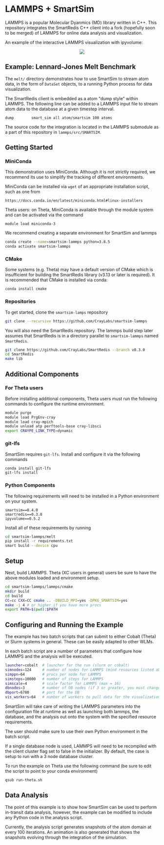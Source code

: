 
# LAMMPS + SmartSim

LAMMPS is a popular Molecular Dyanmics (MD) library written in C++. This
repository integrates the SmartRedis C++ client into a fork (hopefully soon
to be merged) of LAMMPS for online data analysis and visualization.

An example of the interactive LAMMPS visualization with ipyvolume:

<p align="center">
  <img src="https://user-images.githubusercontent.com/13009163/135548047-a9859fa3-fec6-4ead-97ff-eaf031baac3f.png"/>
</p>

## Example: Lennard-Jones Melt Benchmark

The ``melt/`` directory demonstrates how to use SmartSim to stream
atom data, in the form of ``DataSet`` objects, to a running Python process
for data visualization.

The SmartRedis client is embedded as a atom "dump style" within LAMMPS. The
following line can be added to a LAMMPS input file to stream atom data to the
database at a given timestep interval.

```text
dump		smart_sim all atom/smartsim 100 atoms
```

The source code for the integration is located in the LAMMPS submodule as a
part of this repository in ``lammps/src/SMARTSIM``.

## Getting Started

### MiniConda

This demonstration uses MiniConda. Although it is not strictly required, we recommend its use to simplify the tracking of different environments.

MiniConda can be installed via `wget` of an appropriate installation script, such as one from

 ```https://docs.conda.io/en/latest/miniconda.html#linux-installers```

Theta users: on Theta, MiniConda is available through the module system and can be activated via the command

```module load miniconda-3```

We recommend creating a separate environment for SmartSim and lammps

```bash
conda create --name=smartsim-lammps python=3.8.5
conda activate smartsim-lammps
```

### CMake

Some systems (e.g. Theta) may have a default version of CMake which is insufficient for building the SmartRedis library
(v3.13 or later is required).  It is recommended that CMake is installed via conda:

```bash
conda install cmake
```

### Repositories

To get started, clone the `smartsim-lamps` repository

```bash
git clone --recursive https://github.com/CrayLabs/smartsim-lammps
```

You will also need the SmartRedis repository. The lammps build step later assumes that SmartRedis is in a directory parallel to ``smartsim-lammps`` named ``SmartRedis``.

```bash
git clone https://github.com/CrayLabs/SmartRedis --branch v0.3.0
cd SmartRedis
make lib
```

## Additional Components

### For Theta users

Before installing additional components, Theta users must run the following commands to configure the runtime environment.

```bash
module purge
module load PrgEnv-cray
module load cray-mpich
module unload atp perftools-base cray-libsci
export CRAYPE_LINK_TYPE=dynamic
```

### git-lfs

SmartSim requires `git-lfs`. Install and configure it via the following commands

```bash
conda install git-lfs
git-lfs install
```

### Python Components

The following requirements will need to be installed in a Python environment on your system.

```text
smartsim==0.4.0
smartredis==0.3.0
ipyvolume==0.5.2
```

Install all of these requirements by running

```bash
cd smartsim-lammps/melt
pip install -r requirements.txt
smart build --device cpu
```

## Setup


Next, build LAMMPS. Theta (XC users in general) users be sure to have the above
modules loaded and environment setup.

```bash
cd smartsim-lammps/lammps/cmake
mkdir build
cd build
CC=cc CXX=CC cmake .. -DBUILD_MPI=yes -DPKG_SMARTSIM=yes
make -j 4 # or higher if you have more procs
export PATH=$(pwd):$PATH
```

## Configuring and Running the Example

The example has two batch scripts that can submit to either Cobalt (Theta)
or Slurm systems in general. These can be easily adapted to other WLMs.

In each batch script are a number of parameters that configure how LAMMPS
and the analysis will be executed.

```bash
launcher=cobalt  # launcher for the run (slurm or cobalt)
simnodes=124     # number of nodes for LAMMPS (mind resources listed above)
simppn=64        # procs per node for LAMMPS
simsteps=10000   # number of steps for LAMMPS
simscale=4       # scale factor for LAMMPS (max = 16)
dbnodes=3        # number of DB nodes (if 3 or greater, you must change cluster flag in analysis script)
dbport=6780      # port for the DB
vis_workers=64   # number of workers to pull data for the visualization (max = nproc on single node)
```

SmartSim will take care of writing the LAMMPS parameters into the configuration
file at runtime as well as launching both lammps, the database, and the analysis
out onto the system with the specified resource requirements.

The user should make sure to use their own Python environment in the batch script.

If a single database node is used, LAMMPS will need to be recompiled with the client
cluster flag set to false in the initializer. By default, the case is setup to run
with a 3 node database cluster.

To run the example on Theta use the following command (be sure to edit the script to point to your conda environment)

```bash
qsub run-theta.sh
```

## Data Analysis

The point of this example is to show how SmartSim can be used to perform in-transit
data analysis, however, the example can be modified to include any Python code in
the analysis script.

Currently, the analysis script generates snapshots of the atom domain at every 100 iterations.
An animation is also generated that shows the snapshots evolving through the integration
of the simulation.




